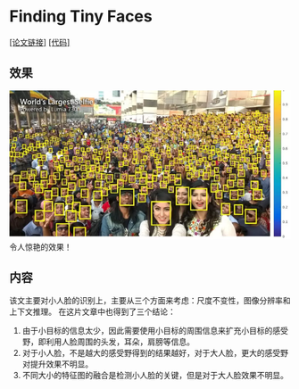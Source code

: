 # Finding Tiny Faces
[[论文链接]](https://www.cs.cmu.edu/~peiyunh/tiny/) [[代码]](https://github.com/peiyunh/tiny)

## 效果
![effect](effect.png)  
令人惊艳的效果！

## 内容
该文主要对小人脸的识别上，主要从三个方面来考虑：尺度不变性，图像分辨率和上下文推理。 
在这片文章中也得到了三个结论：
1. 由于小目标的信息太少，因此需要使用小目标的周围信息来扩充小目标的感受野，即利用人脸周围的头发，耳朵，肩膀等信息。
2. 对于小人脸，不是越大的感受野得到的结果越好，对于大人脸，更大的感受野对提升效果不明显。
3. 不同大小的特征图的融合是检测小人脸的关键，但是对于大人脸效果不明显。 
